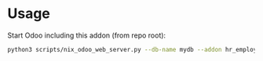 # Usage

Start Odoo including this addon (from repo root):

```bash
python3 scripts/nix_odoo_web_server.py --db-name mydb --addon hr_employee_cost_history
```
